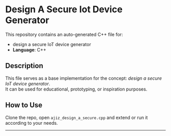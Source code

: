 # Design A Secure Iot Device Generator

This repository contains an auto-generated C++ file for:

- design a secure IoT device generator
- **Language**: C++

## Description

This file serves as a base implementation for the concept: *design a secure IoT device generator*.  
It can be used for educational, prototyping, or inspiration purposes.

## How to Use

Clone the repo, open `ajiz_design_a_secure.cpp` and extend or run it according to your needs.

---


